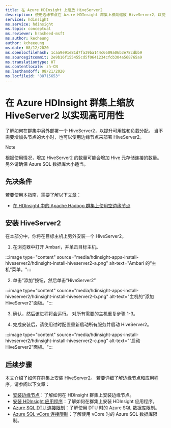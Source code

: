 ```yaml
---
title: 在 Azure HDInsight 上缩放 HiveServer2
description: 使用边缘节点在 Azure HDInsight 群集上横向缩放 HiveServer2，以提升容错能力和可用性。
services: hdinsight
ms.service: hdinsight
ms.topic: conceptual
ms.reviewer: hrasheed-msft
ms.author: kecheung
author: kcheeeung
ms.date: 08/12/2020
ms.openlocfilehash: 1caa9e91e81d7fa39ba144c6609a06b3e78cdbb9
ms.sourcegitcommit: 2e9b16f155455cd5f0641234cfcb304a568765a9
ms.translationtype: HT
ms.contentlocale: zh-CN
ms.lasthandoff: 08/21/2020
ms.locfileid: "88715653"
---
```

# <a name="scale-hiveserver2-on-azure-hdinsight-clusters-for-high-availability"></a>在 Azure HDInsight 群集上缩放 HiveServer2 以实现高可用性

了解如何在群集中另外部署一个 HiveServer2，以提升可用性和负载分配。 当不需要增加头节点的大小时，也可以使用边缘节点来部署 HiveServer2。 

> [!NOTE]
> 根据使用情况，增加 HiveServer2 的数量可能会增加 Hive 元存储连接的数量。 另外请确保 Azure SQL 数据库大小适当。

## <a name="prerequisites"></a>先决条件

若要使用本指南，需要了解以下文章：
- [在 HDInsight 中的 Apache Hadoop 群集上使用空边缘节点](hdinsight-apps-use-edge-node.md)

## <a name="install-hiveserver2"></a>安装 HiveServer2

在本部分中，你将在目标主机上另外安装一个 HiveServer2。

1. 在浏览器中打开 Ambari，并单击目标主机。

:::image type="content" source="media/hdinsight-apps-install-hiveserver2/hdinsight-install-hiveserver2-a.png" alt-text="Ambari 的“主机”菜单。":::

2. 单击“添加”按钮，然后单击“HiveServer2”

:::image type="content" source="media/hdinsight-apps-install-hiveserver2/hdinsight-install-hiveserver2-b.png" alt-text="主机的“添加 HiveServer2”面板。":::

3. 确认，然后该进程将会运行。 对所有需要的主机重复步骤 1-3。

4. 完成安装后，请使用过时配置重新启动所有服务并启动 HiveServer2。

:::image type="content" source="media/hdinsight-apps-install-hiveserver2/hdinsight-install-hiveserver2-c.png" alt-text="“启动 HiveServer2”面板。":::

## <a name="next-steps"></a>后续步骤

本文介绍了如何在群集上安装 HiveServer2。 若要详细了解边缘节点和应用程序，请参阅以下文章：

* [安装边缘节点](hdinsight-apps-use-edge-node.md)：了解如何在 HDInsight 群集上安装边缘节点。
* [安装 HDInsight 应用程序](hdinsight-apps-install-applications.md)：了解如何在群集上安装 HDInsight 应用程序。
* [Azure SQL DTU 连接限制](../azure-sql/database/resource-limits-dtu-single-databases.md)：了解使用 DTU 时的 Azure SQL 数据库限制。
* [Azure SQL vCore 连接限制](../azure-sql/database/resource-limits-vcore-elastic-pools.md)：了解使用 vCore 时的 Azure SQL 数据库限制。

